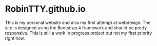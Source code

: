 # RobinTTY.github.io

This is my personal website and also my first attempt at webdesign. The site is designed using the Bootstrap 4 framework and should be pretty responsive. This is still a work in progress project but not my first priority right now.
